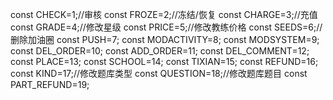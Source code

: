 const CHECK=1;//审核
const FROZE=2;//冻结/恢复
const CHARGE=3;//充值
const GRADE=4;//修改星级
const PRICE=5;//修改教练价格
const SEEDS=6;//删除加油圈
const PUSH=7;
const MODACTIVITY=8;
const MODSYSTEM=9;
const DEL_ORDER=10;
const ADD_ORDER=11;
const DEL_COMMENT=12;
const PLACE=13;
const SCHOOL=14;
const TIXIAN=15;
const REFUND=16;
const KIND=17;//修改题库类型
const QUESTION=18;//修改题库题目
const PART_REFUND=19;
